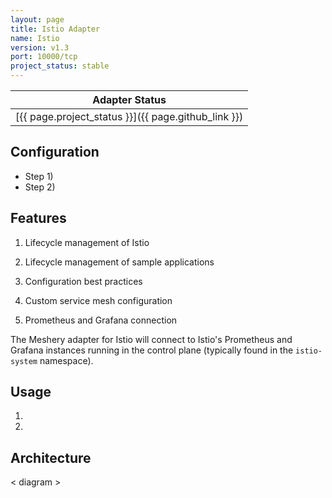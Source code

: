 ```yaml
---
layout: page
title: Istio Adapter
name: Istio
version: v1.3
port: 10000/tcp
project_status: stable
---
```

| Adapter Status |
| :------------: |
| [{{ page.project_status }}]({{ page.github_link }})|

## Configuration
- Step 1)
- Step 2)

## Features
1. Lifecycle management of Istio
1. Lifecycle management of sample applications
1. Configuration best practices
1. Custom service mesh configuration

1. Prometheus and Grafana connection

The Meshery adapter for Istio will connect to Istio's Prometheus and Grafana instances running in the control plane (typically found in the `istio-system` namespace).

## Usage
1. 
2. 

## Architecture
< diagram >